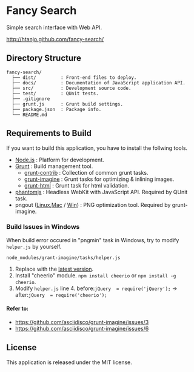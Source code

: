 Fancy Search
============
Simple search interface with Web API.

<http://htanjo.github.com/fancy-search/>

Directory Structure
-------------------
    fancy-search/
      ├── dist/         : Front-end files to deploy.
      ├── docs/         : Documentation of JavaScript application API.
      ├── src/          : Development source code.
      ├── test/         : QUnit tests.
      ├── .gitignore
      ├── grunt.js      : Grunt build settings.
      ├── package.json  : Package info.
      └── README.md

Requirements to Build
---------------------
If you want to build this application, you have to install the follwing tools.

* [Node.js](http://nodejs.org/) : Platform for development.
* [Grunt](http://gruntjs.com/) : Build management tool.
    * [grunt-contrib](https://github.com/gruntjs/grunt-contrib) : Collection of common grunt tasks.
    * [grunt-imagine](https://github.com/asciidisco/grunt-imagine) : Grunt tasks for optimizing & inlining images.
    * [grunt-html](https://github.com/jzaefferer/grunt-html) : Grunt task for html validation.
* [phantomjs](http://phantomjs.org/) : Headless WebKit with JavaScript API. Required by QUnit task.
* pngout ([Linux,Mac](http://www.jonof.id.au/kenutils) / [Win](http://advsys.net/ken/utils.htm)) : PNG optimization tool. Required by grunt-imagine.

### Build Issues in Windows
When build error occured in "pngmin" task in Windows, try to modify `helper.js` by yourself.

    node_modules/grant-imagine/tasks/helper.js

1. Replace with the [latest version](https://github.com/asciidisco/grunt-imagine/blob/master/tasks/helper.js).
2. Install "cheerio" module. `npm install cheerio` or `npm install -g cheerio`.
3. Modify `helper.js` line 4. before:`jQuery  = require('jQuery');` -> after:`jQuery  = require('cheerio');`

#### Refer to:
* <https://github.com/asciidisco/grunt-imagine/issues/3>
* <https://github.com/asciidisco/grunt-imagine/issues/6>

License
-------
This application is released under the MIT license.